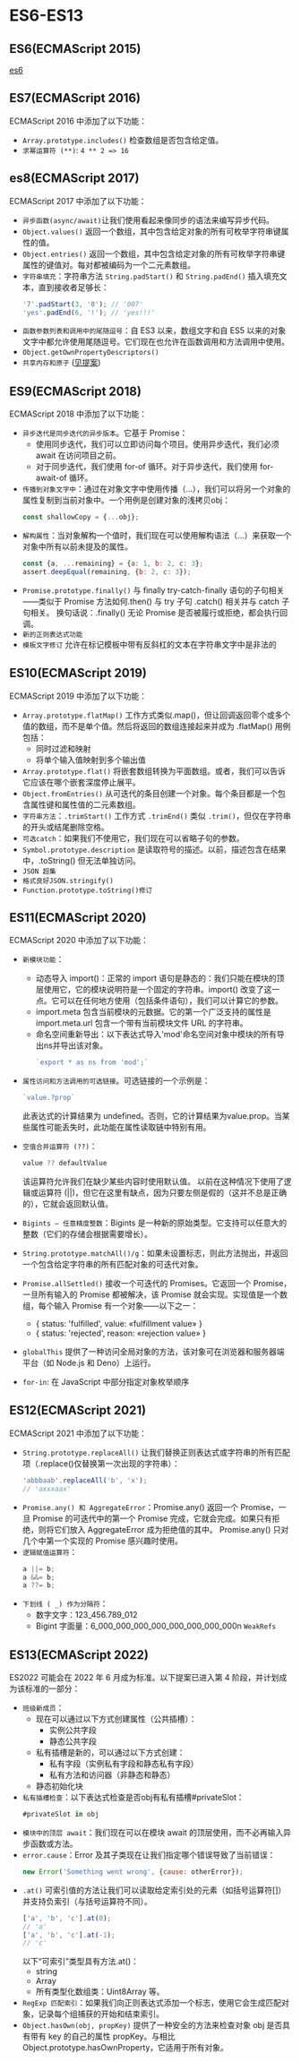 # ES6-ES13

## ES6(ECMAScript 2015)

[es6](https://es6.ruanyifeng.com/)

## ES7(ECMAScript 2016)

ECMAScript 2016 中添加了以下功能：

- `Array.prototype.includes()` 检查数组是否包含给定值。
- `求幂运算符 (**)`: `4 ** 2 => 16`

## es8(ECMAScript 2017)

ECMAScript 2017 中添加了以下功能：

- `异步函数(async/await)`让我们使用看起来像同步的语法来编写异步代码。
- `Object.values()` 返回一个数组，其中包含给定对象的所有可枚举字符串键属性的值。
- `Object.entries()` 返回一个数组，其中包含给定对象的所有可枚举字符串键属性的键值对。每对都被编码为一个二元素数组。
- `字符串填充`：字符串方法 `String.padStart()` 和 `String.padEnd()` 插入填充文本，直到接收者足够长：
  ```js
  '7'.padStart(3, '0'); // '007'
  'yes'.padEnd(6, '!'); // 'yes!!!'
  ```
- `函数参数列表和调用中的尾随逗号`：自 ES3 以来，数组文字和自 ES5 以来的对象文字中都允许使用尾随逗号。它们现在也允许在函数调用和方法调用中使用。
- `Object.getOwnPropertyDescriptors()`
- `共享内存和原子` ([见提案](https://github.com/tc39/proposal-ecmascript-sharedmem))

## ES9(ECMAScript 2018)

ECMAScript 2018 中添加了以下功能：

- `异步迭代是同步迭代的异步版本`。它基于 Promise：
  - 使用同步迭代，我们可以立即访问每个项目。使用异步迭代，我们必须 await 在访问项目之前。
  - 对于同步迭代，我们使用 for-of 循环。对于异步迭代，我们使用 for-await-of 循环。
- `传播到对象文字中`：通过在对象文字中使用传播（...），我们可以将另一个对象的属性复制到当前对象中。一个用例是创建对象的浅拷贝obj：
  ```js
  const shallowCopy = {...obj};
  ```
- `解构属性`：当对象解构一个值时，我们现在可以使用解构语法（...）来获取一个对象中所有以前未提及的属性。
  ```js
  const {a, ...remaining} = {a: 1, b: 2, c: 3};
  assert.deepEqual(remaining, {b: 2, c: 3});
  ```
- `Promise.prototype.finally()` 与 finally try-catch-finally 语句的子句相关——类似于 Promise 方法如何.then() 与 try 子句 .catch() 相关并与 catch 子句相关。
  换句话说：.finally() 无论 Promise 是否被履行或拒绝，都会执行回调。
- `新的正则表达式功能`
- `模板文字修订` 允许在标记模板中带有反斜杠的文本在字符串文字中是非法的

## ES10(ECMAScript 2019)

ECMAScript 2019 中添加了以下功能：

- `Array.prototype.flatMap()` 工作方式类似.map()，但让回调返回零个或多个值的数组，而不是单个值。然后将返回的数组连接起来并成为 .flatMap() 用例包括：
  - 同时过滤和映射
  - 将单个输入值映射到多个输出值
- `Array.prototype.flat()` 将嵌套数组转换为平面数组。或者，我们可以告诉它应该在哪个嵌套深度停止展平。
- `Object.fromEntries()` 从可迭代的条目创建一个对象。每个条目都是一个包含属性键和属性值的二元素数组。
- `字符串方法`：`.trimStart()` 工作方式 `.trimEnd()` 类似 `.trim()`，但仅在字符串的开头或结尾删除空格。
- `可选catch`：如果我们不使用它，我们现在可以省略子句的参数。
- `Symbol.prototype.description` 是读取符号的描述。以前，描述包含在结果中，.toString() 但无法单独访问。
- `JSON 超集`
- `格式良好JSON.stringify()`
- `Function.prototype.toString()修订`

## ES11(ECMAScript 2020)

ECMAScript 2020 中添加了以下功能：

- `新模块功能`：
  - 动态导入 import()：正常的 import 语句是静态的：我们只能在模块的顶层使用它，它的模块说明符是一个固定的字符串。import() 改变了这一点。它可以在任何地方使用（包括条件语句），我们可以计算它的参数。
  - import.meta 包含当前模块的元数据。它的第一个广泛支持的属性是 import.meta.url 包含一个带有当前模块文件 URL 的字符串。
  - 命名空间重新导出：以下表达式导入'mod'命名空间对象中模块的所有导出ns并导出该对象。
    ```js
    `export * as ns from 'mod';`
    ```
- `属性访问和方法调用的可选链接`。可选链接的一个示例是：
  ```js
  `value.?prop`
  ```
  此表达式的计算结果为 undefined。否则，它的计算结果为value.prop。当某些属性可能丢失时，此功能在属性读取链中特别有用。

- `空值合并运算符 (??)`：
  ```js
  value ?? defaultValue
  ```
  该运算符允许我们在缺少某些内容时使用默认值。
  以前在这种情况下使用了逻辑或运算符 (||)，但它在这里有缺点，因为只要左侧是假的（这并不总是正确的），它就会返回默认值。
- `Bigints – 任意精度整数`：Bigints 是一种新的原始类型。它支持可以任意大的整数（它们的存储会根据需要增长）。
- `String.prototype.matchAll()/g`：如果未设置标志，则此方法抛出，并返回一个包含给定字符串的所有匹配对象的可迭代对象。
- `Promise.allSettled()` 接收一个可迭代的 Promises。它返回一个 Promise，一旦所有输入的 Promise 都被解决，该 Promise 就会实现。实现值是一个数组，每个输入 Promise 有一个对象——以下之一：
  - { status: 'fulfilled', value: «fulfillment value» }
  - { status: 'rejected', reason: «rejection value» }
- `globalThis` 提供了一种访问全局对象的方法，该对象可在浏览器和服务器端平台（如 Node.js 和 Deno）上运行。
- `for-in`: 在 JavaScript 中部分指定对象枚举顺序

## ES12(ECMAScript 2021)

ECMAScript 2021 中添加了以下功能：

- `String.prototype.replaceAll()` 让我们替换正则表达式或字符串的所有匹配项（.replace()仅替换第一次出现的字符串）：
  ```js
  'abbbaab'.replaceAll('b', 'x');
  // 'axxxaax'
  ```
- `Promise.any() 和 AggregateError`：Promise.any() 返回一个 Promise，一旦 Promise 的可迭代中的第一个 Promise 完成，它就会完成。如果只有拒绝，则将它们放入 AggregateError 成为拒绝值的其中。
  Promise.any() 只对几个中第一个实现的 Promise 感兴趣时使用。
- `逻辑赋值运算符`：
  ```js
  a ||= b;
  a &&= b;
  a ??= b;
  ```
- `下划线 ( _) 作为分隔符`：
  - 数字文字：123_456.789_012
  - Bigint 字面量：6_000_000_000_000_000_000_000_000n
`WeakRefs`

## ES13(ECMAScript 2022)

ES2022 可能会在 2022 年 6 月成为标准。以下提案已进入第 4 阶段，并计划成为该标准的一部分：

- `班级新成员`：
  - 现在可以通过以下方式创建属性（公共插槽）：
    - 实例公共字段
    - 静态公共字段
  - 私有插槽是新的，可以通过以下方式创建：
    - 私有字段（实例私有字段和静态私有字段）
    - 私有方法和访问器（非静态和静态）
  - 静态初始化块
- `私有插槽检查`：以下表达式检查是否obj有私有插槽#privateSlot：
  ```js
  #privateSlot in obj
  ```
- `模块中的顶层 await`：我们现在可以在模块 await 的顶层使用，而不必再输入异步函数或方法。
- `error.cause`：Error 及其子类现在让我们指定哪个错误导致了当前错误：
  ```js
  new Error('Something went wrong', {cause: otherError});
  ```
- `.at()` 可索引值的方法让我们可以读取给定索引处的元素（如括号运算符[]）并支持负索引（与括号运算符不同）。
  ```js
  ['a', 'b', 'c'].at(0);
  // 'a'
  ['a', 'b', 'c'].at(-1);
  // 'c'
  ```
  以下“可索引”类型具有方法.at()：
    - string
    - Array
    - 所有类型化数组类：Uint8Array 等。
- `RegExp 匹配索引`：如果我们向正则表达式添加一个标志，使用它会生成匹配对象，记录每个组捕获的开始和结束索引。
- `Object.hasOwn(obj, propKey)` 提供了一种安全的方法来检查对象 obj 是否具有带有 key 的自己的属性 propKey。与相比 Object.prototype.hasOwnProperty，它适用于所有对象。
